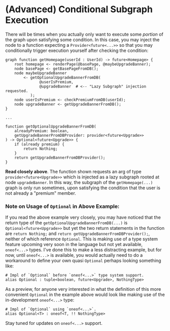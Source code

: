 # (Advanced) Conditional Subgraph Execution

There will be times when you actually only want to execute some *portion* of the graph upon satisfying some condition.
In this case, you may inject the node to a function expecting a `Provider<future<...>>` so that you may conditionally
trigger execution yourself after checking the condition:

```
graph function getHomepage(userId : UserId) -> future<Homepage> {
    root homepage <- renderPage(@basePage, @maybeUpgradeBanner);
    node basePage <- getBasePageFromDB();
    node maybeUpgradeBanner
        <- getOptionalUpgradeBannerFromDB(
               @userIsPremium,
               @upgradeBanner  # <-- "Lazy Subgraph" injection requested.
           ); 
    node userIsPremium <- checkPremiumFromDB(userId);
    node upgradeBanner <- getUpgradeBannerFromDB();
}

...

function getOptionalUpgradeBannerFromDB(
    alreadyPremium: boolean,
    getUpgradeBannerPromDBProvider: provider<future<Upgrade>>
) -> Optional<future<Upgrade>> {
    if (already premium) {
        return Nothing;
    }
    return getUpgradeBannerFromDBProvider();
}
```

__Read closely above__. The function shown requests an arg of type `provider<future<Upgrade>>` which is injected as a
lazy subgraph rooted at node `upgradeBanner`. In this way, the subgraph of the `getHomepage(...)` graph is only run
sometimes, upon satisfying the condition that the user is not already a "premium" member.

### Note on Usage of `Optional` in Above Example:

If you read the above example very closely, you may have noticed that the return type of
the `getOptionalUpgradeBannerFromDB(...)` is `Optional<future<Upgrade>>` but yet the two return statements in the
function are `return Nothing;` and `return getUpgradeBannerFromDBProvider();`, neither of which reference `Optional`.
This is making use of a type system feature upcoming very soon in the language but not yet available, `oneof<...>`
types. I've done this to make a less distracting example, but for now, until `oneof<...>` is available, you would
actually need to do a workaround to define your own quasi `Optional` perhaps looking something like:

```
# Impl of `Optional` before `oneof<...>` type system support.
alias Optional : tuple<boolean, future<Upgrade>, NothingType>
```

As a preview, for anyone very interested in what the definition of this more convenient `Optional` in the example above
would look like making use of the in-development `oneof<...>` type:

```
# Impl of `Optional` using `oneof<...>`.
alias Optional<T> : oneof<T, !! NothingType>
```

Stay tuned for updates on `oneof<...>` support.